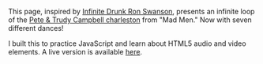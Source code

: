 This page, inspired by [Infinite Drunk Ron Swanson](http://drunkronswanson.com/), presents an infinite loop of the [Pete & Trudy Campbell charleston](http://www.youtube.com/watch?v=E7NLF6eNXNc) from "Mad Men." Now with seven different dances!

I built this to practice JavaScript and learn about HTML5 audio and video elements. A live version is available [here](http://ecmendenhall.github.com/Infinite-Charleston/).